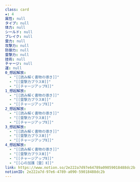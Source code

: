 ```yaml
---
class: card
★: 4
属性: null
タイプ: null
体力: null
シールド: null
ブレイク: null
霊力: null
攻撃力: null
防御力: null
霊撃力: null
技術: null
チャージ: null
運: null
0_想起解放:
  - "[[読み解く書物の導き]]"
  - "[[霊撃力プラスⅢ]]"
  - "[[チャージアップⅡ]]"
1_想起解放:
  - "[[読み解く書物の導き]]"
  - "[[霊撃力プラスⅢ]]"
  - "[[チャージアップⅡ]]"
2_想起解放:
  - "[[読み解く書物の導き]]"
  - "[[霊撃力プラスⅢ]]"
  - "[[チャージアップⅡ]]"
3_想起解放:
  - "[[読み解く書物の導き]]"
  - "[[霊撃力プラスⅢ]]"
  - "[[チャージアップⅡ]]"
4_想起解放:
  - "[[読み解く書物の導き]]"
  - "[[霊撃力プラスⅢ]]"
  - "[[チャージアップⅡ]]"
  - "[[心の加護［霊］Ⅱ]]"
link: https://www.notion.so/2e222a7d97e64789a09059018488dc2b
notionID: 2e222a7d-97e6-4789-a090-59018488dc2b
---
```


